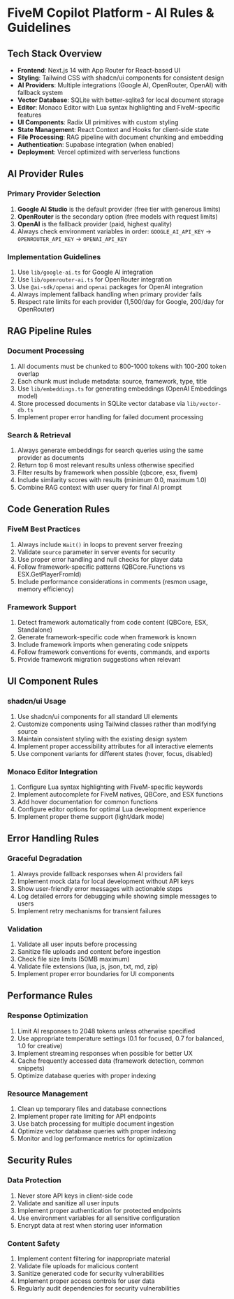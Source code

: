 # FiveM Copilot Platform - AI Rules & Guidelines

## Tech Stack Overview

- **Frontend**: Next.js 14 with App Router for React-based UI
- **Styling**: Tailwind CSS with shadcn/ui components for consistent design
- **AI Providers**: Multiple integrations (Google AI, OpenRouter, OpenAI) with fallback system
- **Vector Database**: SQLite with better-sqlite3 for local document storage
- **Editor**: Monaco Editor with Lua syntax highlighting and FiveM-specific features
- **UI Components**: Radix UI primitives with custom styling
- **State Management**: React Context and Hooks for client-side state
- **File Processing**: RAG pipeline with document chunking and embedding
- **Authentication**: Supabase integration (when enabled)
- **Deployment**: Vercel optimized with serverless functions

## AI Provider Rules

### Primary Provider Selection
1. **Google AI Studio** is the default provider (free tier with generous limits)
2. **OpenRouter** is the secondary option (free models with request limits)
3. **OpenAI** is the fallback provider (paid, highest quality)
4. Always check environment variables in order: `GOOGLE_AI_API_KEY` → `OPENROUTER_API_KEY` → `OPENAI_API_KEY`

### Implementation Guidelines
1. Use `lib/google-ai.ts` for Google AI integration
2. Use `lib/openrouter-ai.ts` for OpenRouter integration
3. Use `@ai-sdk/openai` and `openai` packages for OpenAI integration
4. Always implement fallback handling when primary provider fails
5. Respect rate limits for each provider (1,500/day for Google, 200/day for OpenRouter)

## RAG Pipeline Rules

### Document Processing
1. All documents must be chunked to 800-1000 tokens with 100-200 token overlap
2. Each chunk must include metadata: source, framework, type, title
3. Use `lib/embeddings.ts` for generating embeddings (OpenAI Embeddings model)
4. Store processed documents in SQLite vector database via `lib/vector-db.ts`
5. Implement proper error handling for failed document processing

### Search & Retrieval
1. Always generate embeddings for search queries using the same provider as documents
2. Return top 6 most relevant results unless otherwise specified
3. Filter results by framework when possible (qbcore, esx, fivem)
4. Include similarity scores with results (minimum 0.0, maximum 1.0)
5. Combine RAG context with user query for final AI prompt

## Code Generation Rules

### FiveM Best Practices
1. Always include `Wait()` in loops to prevent server freezing
2. Validate `source` parameter in server events for security
3. Use proper error handling and null checks for player data
4. Follow framework-specific patterns (QBCore.Functions vs ESX.GetPlayerFromId)
5. Include performance considerations in comments (resmon usage, memory efficiency)

### Framework Support
1. Detect framework automatically from code content (QBCore, ESX, Standalone)
2. Generate framework-specific code when framework is known
3. Include framework imports when generating code snippets
4. Follow framework conventions for events, commands, and exports
5. Provide framework migration suggestions when relevant

## UI Component Rules

### shadcn/ui Usage
1. Use shadcn/ui components for all standard UI elements
2. Customize components using Tailwind classes rather than modifying source
3. Maintain consistent styling with the existing design system
4. Implement proper accessibility attributes for all interactive elements
5. Use component variants for different states (hover, focus, disabled)

### Monaco Editor Integration
1. Configure Lua syntax highlighting with FiveM-specific keywords
2. Implement autocomplete for FiveM natives, QBCore, and ESX functions
3. Add hover documentation for common functions
4. Configure editor options for optimal Lua development experience
5. Implement proper theme support (light/dark mode)

## Error Handling Rules

### Graceful Degradation
1. Always provide fallback responses when AI providers fail
2. Implement mock data for local development without API keys
3. Show user-friendly error messages with actionable steps
4. Log detailed errors for debugging while showing simple messages to users
5. Implement retry mechanisms for transient failures

### Validation
1. Validate all user inputs before processing
2. Sanitize file uploads and content before ingestion
3. Check file size limits (50MB maximum)
4. Validate file extensions (lua, js, json, txt, md, zip)
5. Implement proper error boundaries for UI components

## Performance Rules

### Response Optimization
1. Limit AI responses to 2048 tokens unless otherwise specified
2. Use appropriate temperature settings (0.1 for focused, 0.7 for balanced, 1.0 for creative)
3. Implement streaming responses when possible for better UX
4. Cache frequently accessed data (framework detection, common snippets)
5. Optimize database queries with proper indexing

### Resource Management
1. Clean up temporary files and database connections
2. Implement proper rate limiting for API endpoints
3. Use batch processing for multiple document ingestion
4. Optimize vector database queries with proper indexing
5. Monitor and log performance metrics for optimization

## Security Rules

### Data Protection
1. Never store API keys in client-side code
2. Validate and sanitize all user inputs
3. Implement proper authentication for protected endpoints
4. Use environment variables for all sensitive configuration
5. Encrypt data at rest when storing user information

### Content Safety
1. Implement content filtering for inappropriate material
2. Validate file uploads for malicious content
3. Sanitize generated code for security vulnerabilities
4. Implement proper access controls for user data
5. Regularly audit dependencies for security vulnerabilities